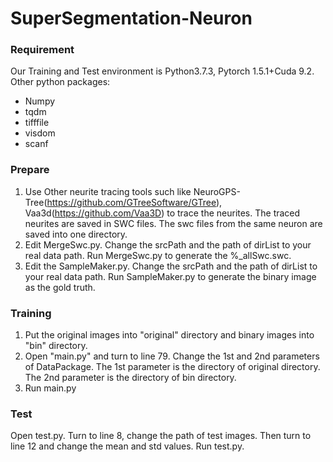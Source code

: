 # SuperSegmentation-Neuron

### Requirement
Our Training and Test environment is Python3.7.3, Pytorch 1.5.1+Cuda 9.2. 
Other python packages:
- Numpy
- tqdm
- tifffile
- visdom
- scanf

### Prepare
1. Use Other neurite tracing tools such like NeuroGPS-Tree(https://github.com/GTreeSoftware/GTree), Vaa3d(https://github.com/Vaa3D) to trace the neurites. The traced neurites are saved in SWC files. The swc files from the same neuron are saved into one directory.
2. Edit MergeSwc.py. Change the srcPath and the path of dirList to your real data path. Run  MergeSwc.py to generate the %_allSwc.swc.
3. Edit the SampleMaker.py. Change the srcPath and the path of dirList to your real data path. Run SampleMaker.py to generate the binary image as the gold truth.

### Training
1. Put the original images into "original" directory and binary images into "bin" directory.
2. Open "main.py" and turn to line 79. Change the 1st and 2nd parameters of DataPackage. The 1st parameter is the directory of original directory. The 2nd parameter is the directory of bin directory.
3. Run main.py

### Test
Open test.py. Turn to line 8, change the path of test images. Then turn to line 12 and change the mean and std values. Run test.py.
